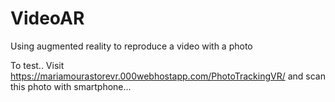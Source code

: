 # VideoAR
Using augmented reality to reproduce a video with a photo


To test.. Visit https://mariamourastorevr.000webhostapp.com/PhotoTrackingVR/
and scan this photo with smartphone...
